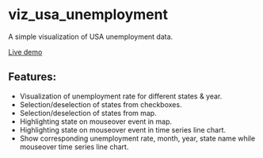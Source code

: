 # viz_usa_unemployment

A simple visualization of USA unemployment data.

[Live demo](https://hasanmansur.github.io/viz_usa_unemployment/)

Features:
---------
- Visualization of unemployment rate for different states & year.
- Selection/deselection of states from checkboxes.
- Selection/deselection of states from map.
- Highlighting state on mouseover event in map.
- Highlighting state on mouseover event in time series line chart.
- Show corresponding unemployment rate, month, year, state name while mouseover time series line chart. 
